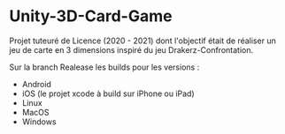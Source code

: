 # Unity-3D-Card-Game

Projet tuteuré de Licence (2020 - 2021) dont l'objectif était de réaliser un jeu de carte en 3 dimensions inspiré du jeu Drakerz-Confrontation.

Sur la branch Realease les builds pour les versions :
  * Android
  * iOS (le projet xcode à build sur iPhone ou iPad) 
  * Linux
  * MacOS
  * Windows
